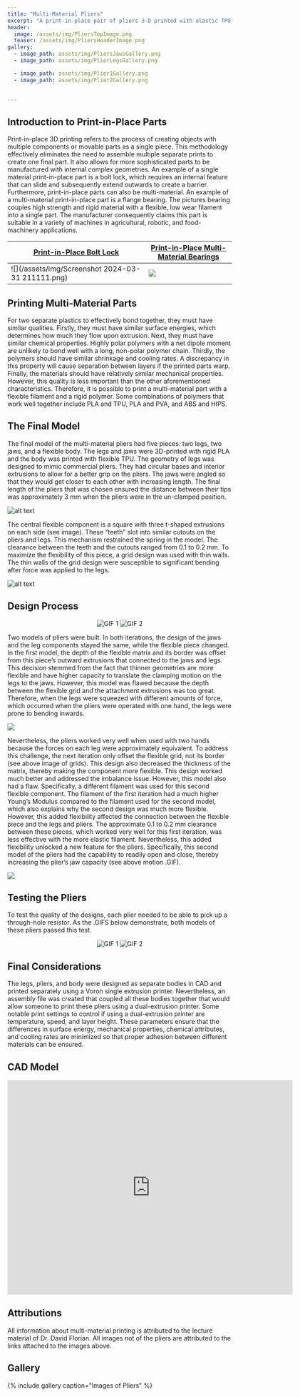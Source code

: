 ```yaml
---
title: "Multi-Material Pliers"
excerpt: "A print-in-place pair of pliers 3-D printed with elastic TPU and rigid PLA."
header:
  image: /assets/img/PliersTopImage.png
  teaser: /assets/img/PliersHeaderImage.png
gallery:
  - image_path: assets/img/PliersJawsGallery.png
  - image_path: assets/img/PlierLegsGallery.png

  - image_path: assets/img/Plier1Gallery.png
  - image_path: assets/img/Plier2Gallery.png

   
---
```


## Introduction to Print-in-Place Parts

Print-in-place 3D printing refers to the process of creating objects with multiple components or movable parts as a single piece. This methodology effectively eliminates the need to assemble multiple separate prints to create one final part. It also allows for more sophisticated parts to be manufactured with internal complex geometries. An example of a single material print-in-place part is a bolt lock, which requires an internal feature that can slide and subsequently extend outwards to create a barrier. Furthermore, print-in-place parts can also be multi-material. An example of a multi-material print-in-place part is a flange bearing. The pictures bearing couples high strength and rigid material with a flexible, low wear filament into a single part. The manufacturer consequently claims this part is suitable in a variety of machines in agricultural, robotic, and food-machinery applications. 

[Print-in-Place Bolt Lock](https://www.pinterest.com/pin/359936195224395037/)|[Print-in-Place Multi-Material Bearings](https://www.igus.com/info/bolt-flange-bearings)
--|--
![](/assets/img/Screenshot 2024-03-31 211111.png)|![](/assets/img/MMFlangeBearing.png)

## Printing Multi-Material Parts

For two separate plastics to effectively bond together, they must have similar qualities. Firstly, they must have similar surface energies, which determines how much they flow upon extrusion. Next, they must have similar chemical properties. Highly polar polymers with a net dipole moment are unlikely to bond well with a long, non-polar polymer chain. Thirdly, the polymers should have similar shrinkage and cooling rates. A discrepancy in this property will cause separation between layers if the printed parts warp. Finally, the materials should have relatively similar mechanical properties. However, this quality is less important than the other aforementioned characteristics. Therefore, it is possible to print a multi-material part with a flexible filament and a rigid polymer. Some combinations of polymers that work well together include PLA and TPU, PLA and PVA, and ABS and HIPS. 

## The Final Model

The final model of the multi-material pliers had five pieces: two legs, two jaws, and a flexible body. The legs and jaws were 3D-printed with rigid PLA and the body was printed with flexible TPU. The geometry of legs was designed to mimic commercial pliers. They had circular bases and interior extrusions to allow for a better grip on the pliers. The jaws were angled so that they would get closer to each other with increasing length. The final length of the pliers that was chosen ensured the distance between their tips was approximately 3 mm when the pliers were in the un-clamped position.  

![alt text](/assets/img/PliersImage.png)

The central flexible component is a square with three t-shaped extrusions on each side (see image). These “teeth” slot into similar cutouts on the pliers and legs. This mechanism restrained the spring in the model. The clearance between the teeth and the cutouts ranged from 0.1 to 0.2 mm. To maximize the flexibility of this piece, a grid design was used with thin walls. The thin walls of the grid design were susceptible to significant bending after force was applied to the legs.

![alt text](/assets/img/ElasticPieces.png)

## Design Process

<html lang="en">
<head>
<meta charset="UTF-8">
<meta name="viewport" content="width=device-width, initial-scale=1.0">
<title>Centered GIFs</title>
<style>
  .container {
    text-align: center;
  }
</style>
</head>
<body>

<div class="container">
  <img src="/assets/img/Multimaterial Pliers Version 1 - Made with Clipchamp.gif" alt="GIF 1">
  <img src="/assets/img/UpdatedPliers2Motion.gif" alt="GIF 2">
</div>

</body>
</html>

Two models of pliers were built. In both iterations, the design of the jaws and the leg components stayed the same, while the flexible piece changed. In the first model, the depth of the flexible matrix and its border was offset from this piece’s outward extrusions that connected to the jaws and legs. This decision stemmed from the fact that thinner geometries are more flexible and have higher capacity to translate the clamping motion on the legs to the jaws. However, this model was flawed because the depth between the flexible grid and the attachment extrusions was too great. Therefore, when the legs were squeezed with different amounts of force, which occurred when the pliers were operated with one hand, the legs were prone to bending inwards. 

<img src="/assets/img/Multimaterial Pliers Version 1 (failure)- Made with Clipchamp.gif" style="display:flex; margin:auto;">

Nevertheless, the pliers worked very well when used with two hands because the forces on each leg were approximately equivalent. To address this challenge, the next iteration only offset the flexible grid, not its border (see above image of grids). This design also decreased the thickness of the matrix, thereby making the component more flexible. This design worked much better and addressed the imbalance issue. However, this model also had a flaw. Specifically, a different filament was used for this second flexible component. The filament of the first iteration had a much higher Young’s Modulus compared to the filament used for the second model, which also explains why the second design was much more flexible. However, this added flexibility affected the connection between the flexible piece and the legs and pliers. The approximate 0.1 to 0.2 mm clearance between these pieces, which worked very well for this first iteration, was less effective with the more elastic filament. Nevertheless, this added flexibility unlocked a new feature for the pliers. Specifically, this second model of the pliers had the capability to readily open and close, thereby increasing the plier’s jaw capacity (see above motion .GIF). 

<img src="/assets/img/Plier2Failure (1).jpg" style="display:flex; margin:auto;">

## Testing the Pliers

To test the quality of the designs, each plier needed to be able to pick up a through-hole resistor. As the .GIFS below demonstrate, both models of these pliers passed this test.

<html lang="en">
<head>
<meta charset="UTF-8">
<meta name="viewport" content="width=device-width, initial-scale=1.0">
<title>Centered GIFs</title>
<style>
  .container {
    text-align: center;
  }
</style>
</head>
<body>

<div class="container">
  <img src="/assets/img/UpdatedPliers1Resistor.gif" alt="GIF 1">
  <img src="/assets/img/UpdatedPliers2Resistor.gif" alt="GIF 2">
</div>

</body>
</html>

## Final Considerations

The legs, pliers, and body were designed as separate bodies in CAD and printed separately using a Voron single extrusion printer. Nevertheless, an assembly file was created that coupled all these bodies together that would allow someone to print these pliers using a dual-extrusion printer. Some notable print settings to control if using a dual-extrusion printer are temperature, speed, and layer height. These parameters ensure that the differences in surface energy, mechanical properties, chemical attributes, and cooling rates are minimized so that proper adhesion between different materials can be ensured.

## CAD Model

<iframe src="https://vanderbilt643.autodesk360.com/shares/public/SH512d4QTec90decfa6e76906e8ae02228d5?mode=embed" width="640" height="480" allowfullscreen="true" webkitallowfullscreen="true" mozallowfullscreen="true"  frameborder="0"></iframe>

## Attributions

All information about multi-material printing is attributed to the lecture material of Dr. David Florian. All images not of the pliers are attributed to the links attached to the images above.

## Gallery

{% include gallery caption="Images of Pliers" %}



